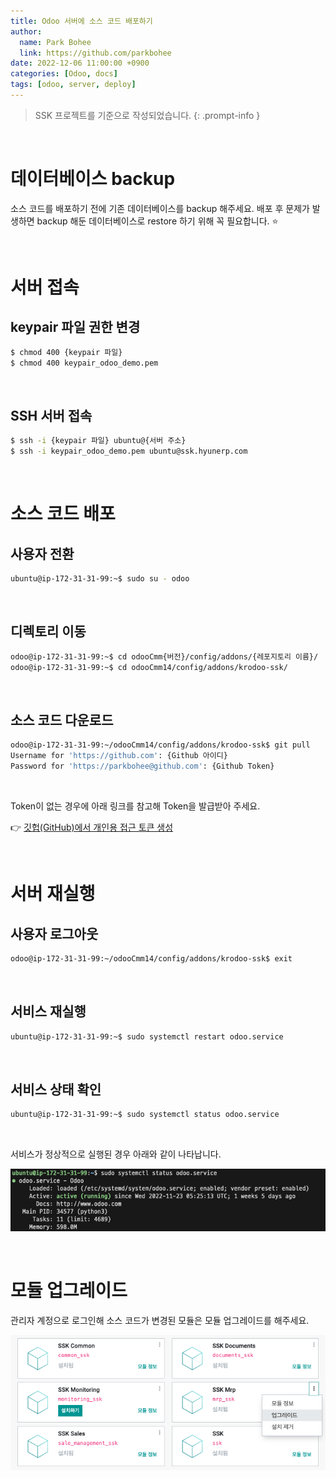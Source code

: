 ```yaml
---
title: Odoo 서버에 소스 코드 배포하기
author:
  name: Park Bohee
  link: https://github.com/parkbohee
date: 2022-12-06 11:00:00 +0900
categories: [Odoo, docs]
tags: [odoo, server, deploy]
---
```


> SSK 프로젝트를 기준으로 작성되었습니다.
{: .prompt-info }

<br>

# 데이터베이스 backup

소스 코드를 배포하기 전에 기존 데이터베이스를 backup 해주세요.
배포 후 문제가 발생하면 backup 해둔 데이터베이스로 restore 하기 위해 꼭 필요합니다. ⭐️

<br>

# 서버 접속

## keypair 파일 권한 변경

```bash
$ chmod 400 {keypair 파일}
$ chmod 400 keypair_odoo_demo.pem
```

<br>

## SSH 서버 접속

```bash
$ ssh -i {keypair 파일} ubuntu@{서버 주소}
$ ssh -i keypair_odoo_demo.pem ubuntu@ssk.hyunerp.com
```

<br>

# 소스 코드 배포

## 사용자 전환

```bash
ubuntu@ip-172-31-31-99:~$ sudo su - odoo
```

<br>

## 디렉토리 이동

```bash
odoo@ip-172-31-31-99:~$ cd odooCmm{버전}/config/addons/{레포지토리 이름}/
odoo@ip-172-31-31-99:~$ cd odooCmm14/config/addons/krodoo-ssk/
```

<br>

## 소스 코드 다운로드

```bash
odoo@ip-172-31-31-99:~/odooCmm14/config/addons/krodoo-ssk$ git pull
Username for 'https://github.com': {Github 아이디}
Password for 'https://parkbohee@github.com': {Github Token}
```

<br>

Token이 없는 경우에 아래 링크를 참고해 Token을 발급받아 주세요.

👉 [깃헙(GitHub)에서 개인용 접근 토큰 생성](https://blog.pocu.academy/ko/2022/01/06/how-to-generate-personal-access-token-for-github.html)

<br>

# 서버 재실행

## 사용자 로그아웃

```bash
odoo@ip-172-31-31-99:~/odooCmm14/config/addons/krodoo-ssk$ exit
```

<br>

## 서비스 재실행

```bash
ubuntu@ip-172-31-31-99:~$ sudo systemctl restart odoo.service
```

<br>

## 서비스 상태 확인

```bash
ubuntu@ip-172-31-31-99:~$ sudo systemctl status odoo.service
```

<br>

서비스가 정상적으로 실행된 경우 아래와 같이 나타납니다.

![서비스 정상 상태](/assets/img/2022-12-06-how-to-deploy-source-code-to-odoo-server/01.png)

<br>

# 모듈 업그레이드

관리자 계정으로 로그인해 소스 코드가 변경된 모듈은 모듈 업그레이드를 해주세요.

![모듈 업그레이드](/assets/img/2022-12-06-how-to-deploy-source-code-to-odoo-server/02.png)
